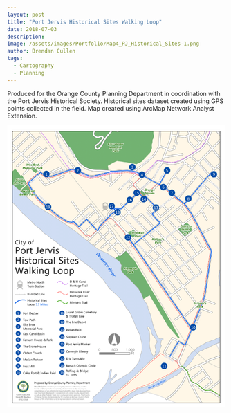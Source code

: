 ```yaml
---
layout: post
title: "Port Jervis Historical Sites Walking Loop"
date: 2018-07-03
description: 
image: /assets/images/Portfolio/Map4_PJ_Historical_Sites-1.png
author: Brendan Cullen
tags:
  - Cartography
  - Planning
---
```


Produced for the Orange County Planning Department in coordination with the Port Jervis Historical Society. Historical sites dataset created using GPS points collected in the field. Map created using ArcMap Network Analyst Extension.

![](/assets/images/Portfolio/Map4_PJ_Historical_Sites-1.png)
